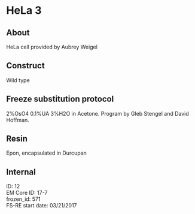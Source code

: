 # HeLa 3

## About
HeLa cell provided by Aubrey Weigel

## Construct
Wild type

## Freeze substitution protocol
2%OsO4 0.1%UA 3%H2O in Acetone. Program by Gleb Stengel and David Hoffman.

## Resin
Epon, encapsulated in Durcupan

## Internal
ID: 12  
EM Core ID: 17-7  
frozen_id: 571  
FS-RE start date: 03/21/2017  
